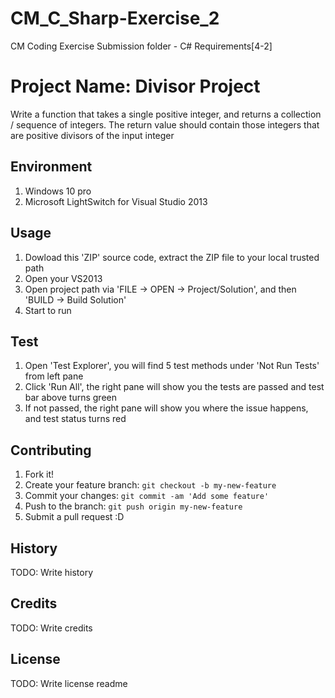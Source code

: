 # CM_C_Sharp-Exercise_2
CM Coding Exercise Submission folder - C# Requirements[4-2]
<snippet>
  <content>
# Project Name: Divisor Project
Write a function that takes a single positive integer, and returns a collection / sequence of integers.
The return value should contain those integers that are positive divisors of the input integer
## Environment
1. Windows 10 pro
2. Microsoft LightSwitch for Visual Studio 2013

## Usage
1. Dowload this 'ZIP' source code, extract the ZIP file to your local trusted path
2. Open your VS2013
3. Open project path via 'FILE -> OPEN -> Project/Solution', and then 'BUILD -> Build Solution'
4. Start to run

## Test
1. Open 'Test Explorer', you will find 5 test methods under 'Not Run Tests' from left pane
2. Click 'Run All', the right pane will show you the tests are passed and test bar above turns green
3. If not passed, the right pane will show you where the issue happens, and test status turns red

## Contributing
1. Fork it!
2. Create your feature branch: `git checkout -b my-new-feature`
3. Commit your changes: `git commit -am 'Add some feature'`
4. Push to the branch: `git push origin my-new-feature`
5. Submit a pull request :D

## History
TODO: Write history

## Credits
TODO: Write credits

## License
TODO: Write license
</content>
  <tabTrigger>readme</tabTrigger>
</snippet>
